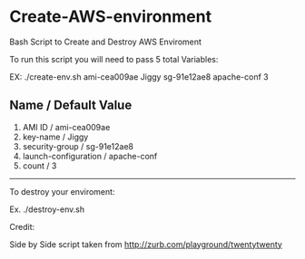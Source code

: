 # Create-AWS-environment
Bash Script to Create and Destroy AWS Enviroment

To run this script you will need to pass 5 total Variables:

EX: ./create-env.sh ami-cea009ae Jiggy sg-91e12ae8 apache-conf 3

## Name           /          Default Value
1. AMI ID /		 ami-cea009ae
2. key-name	/	 Jiggy
3. security-group	/ sg-91e12ae8
4. launch-configuration / apache-conf
5. count		/ 3

*****************************************************************

To destroy your enviroment:

Ex. ./destroy-env.sh



Credit:

Side by Side script taken from http://zurb.com/playground/twentytwenty
